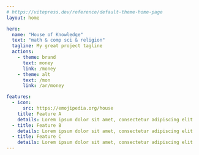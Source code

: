 ```yaml
---
# https://vitepress.dev/reference/default-theme-home-page
layout: home

hero:
  name: "House of Knowledge"
  text: "math & comp sci & religion"
  tagline: My great project tagline
  actions:
    - theme: brand
      text: money
      link: /money
    - theme: alt
      text: /mon
      link: /ar/money

features:
  - icon: 
      src: https://emojipedia.org/house
    title: Feature A
    details: Lorem ipsum dolor sit amet, consectetur adipiscing elit
  - title: Feature B
    details: Lorem ipsum dolor sit amet, consectetur adipiscing elit
  - title: Feature C
    details: Lorem ipsum dolor sit amet, consectetur adipiscing elit
---
```

